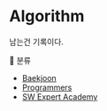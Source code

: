# Algorithm

남는건 기록이다.

:dizzy: 분류

- [Baekjoon](https://github.com/ToLoad/Algorithm/tree/main/Baekjoon)
- [Programmers](https://github.com/ToLoad/Algorithm/tree/main/Programmers)
- [SW Expert Academy](https://github.com/ToLoad/Algorithm/tree/main/SWEA)
